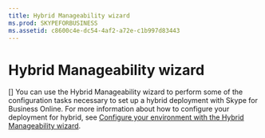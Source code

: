 ```yaml
---
title: Hybrid Manageability wizard
ms.prod: SKYPEFORBUSINESS
ms.assetid: c8600c4e-dc54-4af2-a72e-c1b997d83443
---
```



# Hybrid Manageability wizard
[]
You can use the Hybrid Manageability wizard to perform some of the configuration tasks necessary to set up a hybrid deployment with Skype for Business Online. For more information about how to configure your deployment for hybrid, see  [Configure your environment with the Hybrid Manageability wizard](http://technet.microsoft.com/library/d777f79b-a740-4aba-a9e2-c91f0315b6f8.aspx).
  
    
    


